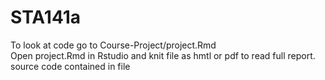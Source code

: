 # STA141a

To look at code go to Course-Project/project.Rmd<br>
Open project.Rmd in Rstudio and knit file as hmtl or pdf to read full report.<br>
source code contained in file
